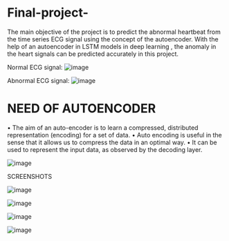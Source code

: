 # Final-project-


The main objective of the project is to predict the abnormal heartbeat from the time series ECG signal using the concept of the autoencoder. With the help of an autoencoder in LSTM models in deep learning , the anomaly in the heart signals can be predicted accurately in this project.

Normal ECG signal:
![image](https://user-images.githubusercontent.com/61631098/113880896-87625d00-97d9-11eb-9cb9-4f0971fe3da5.png)

Abnormal ECG signal:
![image](https://user-images.githubusercontent.com/61631098/113880983-9f39e100-97d9-11eb-9f88-4b108fa50128.png)


# NEED OF AUTOENCODER

•	The aim of an auto-encoder is to learn a compressed, distributed representation (encoding) for a set of data.
•	Auto encoding is useful in the sense that it allows us to compress the data in an optimal way.
•	It can be used to represent the input data, as observed by the decoding layer.


![image](https://user-images.githubusercontent.com/61631098/113881330-f5a71f80-97d9-11eb-9588-64fb6fcdd825.png)

SCREENSHOTS 

![image](https://user-images.githubusercontent.com/61631098/113881467-153e4800-97da-11eb-8d7c-fdf4f3c45c58.png)

![image](https://user-images.githubusercontent.com/61631098/113881499-1bccbf80-97da-11eb-833d-18a7621cb9a3.png)

![image](https://user-images.githubusercontent.com/61631098/113881530-2424fa80-97da-11eb-966f-97cba3208657.png)

![image](https://user-images.githubusercontent.com/61631098/113881563-2ab37200-97da-11eb-90e6-40bce4839b5b.png)

